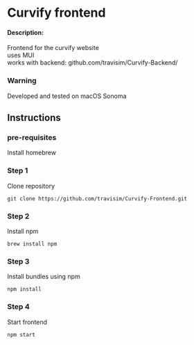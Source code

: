 # Curvify frontend


#### Description:
Frontend for the curvify website  
uses MUI  
works with backend: github.com/travisim/Curvify-Backend/

### Warning 
Developed and tested on macOS Sonoma 

## Instructions
### pre-requisites
Install homebrew  

### Step 1  
Clone repository

```
git clone https://github.com/travisim/Curvify-Frontend.git
```


### Step 2
Install npm 

```
brew install npm
```
### Step 3
Install bundles using npm

```
npm install
```

### Step 4
Start frontend

```
npm start
```
